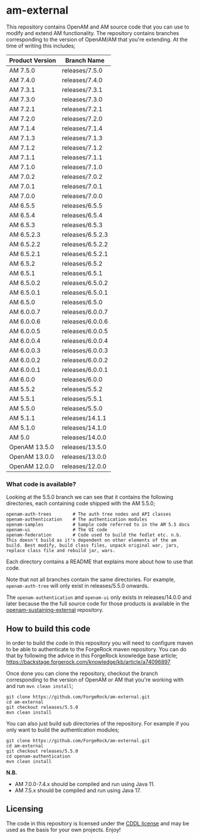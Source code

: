 <!--
The contents of this file are subject to the terms of the Common Development and Distribution License (the License). You may not use this file except in compliance with the License.

You can obtain a copy of the License at legal/CDDLv1.0.txt. See the License for the specific language governing permission and limitations under the License.
When distributing Covered Software, include this CDDL Header Notice in each file and include the License file at legal/CDDLv1.0.txt. If applicable, add the following below the CDDL Header, with the fields enclosed by brackets [] replaced by your own identifying information: "Portions copyright [year] [name of copyright owner]".

Copyright 2017-2024 ForgeRock AS.
-->

# am-external

This repository contains OpenAM and AM source code that you can use to modify and extend AM functionality. The repository contains branches corresponding to the version of OpenAM/AM that you're extending. At the time of writing this includes;


Product Version   |  Branch Name
------------------|-----------------
AM 7.5.0          |  releases/7.5.0
AM 7.4.0          |  releases/7.4.0
AM 7.3.1          |  releases/7.3.1
AM 7.3.0          |  releases/7.3.0
AM 7.2.1          |  releases/7.2.1
AM 7.2.0          |  releases/7.2.0
AM 7.1.4          |  releases/7.1.4
AM 7.1.3          |  releases/7.1.3
AM 7.1.2          |  releases/7.1.2
AM 7.1.1          |  releases/7.1.1
AM 7.1.0          |  releases/7.1.0
AM 7.0.2          |  releases/7.0.2
AM 7.0.1          |  releases/7.0.1
AM 7.0.0          |  releases/7.0.0
AM 6.5.5          |  releases/6.5.5
AM 6.5.4          |  releases/6.5.4
AM 6.5.3          |  releases/6.5.3
AM 6.5.2.3        |  releases/6.5.2.3
AM 6.5.2.2        |  releases/6.5.2.2
AM 6.5.2.1        |  releases/6.5.2.1
AM 6.5.2          |  releases/6.5.2
AM 6.5.1          |  releases/6.5.1
AM 6.5.0.2        |  releases/6.5.0.2
AM 6.5.0.1        |  releases/6.5.0.1
AM 6.5.0          |  releases/6.5.0
AM 6.0.0.7        |  releases/6.0.0.7
AM 6.0.0.6        |  releases/6.0.0.6
AM 6.0.0.5        |  releases/6.0.0.5
AM 6.0.0.4        |  releases/6.0.0.4
AM 6.0.0.3        |  releases/6.0.0.3
AM 6.0.0.2        |  releases/6.0.0.2
AM 6.0.0.1        |  releases/6.0.0.1
AM 6.0.0          |  releases/6.0.0
AM 5.5.2          |  releases/5.5.2
AM 5.5.1          |  releases/5.5.1
AM 5.5.0          |  releases/5.5.0
AM 5.1.1          |  releases/14.1.1  
AM 5.1.0          |  releases/14.1.0
AM 5.0            |  releases/14.0.0
OpenAM 13.5.0     |  releases/13.5.0
OpenAM 13.0.0     |  releases/13.0.0  
OpenAM 12.0.0     |  releases/12.0.0

### What code is available?

Looking at the 5.5.0 branch we can see that it contains the following directories, each containing code shipped with the AM 5.5.0;

```
openam-auth-trees        # The auth tree nodes and API classes  
openam-authentication    # The authentication modules  
openam-samples           # Sample code referred to in the AM 5.5 docs  
openam-ui                # The UI code   
openam-federation        # Code used to build the fedlet etc. n.b. This doesn't build as it's dependent on other elements of the am build. Best modify, build class files, unpack original war, jars, replace class file and rebuild jar, wars.
```

Each directory contains a README that explains more about how to use that code.

Note that not all branches contain the same directories. For example, `openam-auth-tree` will only exist in releases/5.5.0 onwards.

The `openam-authentication` and `openam-ui` only exists in releases/14.0.0 and later because the the full source code for those products is available in the [openam-sustaining-external](https://stash.forgerock.org/projects/OPENAM/repos/openam-sustaining-external/browse) repository.

## How to build this code

In order to build the code in this repository you will need to configure maven to be able to authenticate to the ForgeRock maven repository. You can do that by following the advice in this ForgeRock knowledge base article;
<https://backstage.forgerock.com/knowledge/kb/article/a74096897>

Once done you can clone the repository, checkout the branch corresponding to the version of OpenAM or AM that you're working with and run `mvn clean install`;

```
git clone https://github.com/ForgeRock/am-external.git
cd am-external
git checkout releases/5.5.0
mvn clean install
```
You can also just build sub directories of the repository. For example if you only want to build the authentication modules;

```
git clone https://github.com/ForgeRock/am-external.git
cd am-external
git checkout releases/5.5.0
cd openam-authentication
mvn clean install
```

**N.B.** 
  * AM 7.0.0-7.4.x should be compiled and run using Java 11.
  * AM 7.5.x should be compiled and run using Java 17.

## Licensing

The code in this repository is licensed under the [CDDL license](https://forum.forgerock.com/cddlv1-0/) and may be used as the basis for your own projects.
Enjoy!
